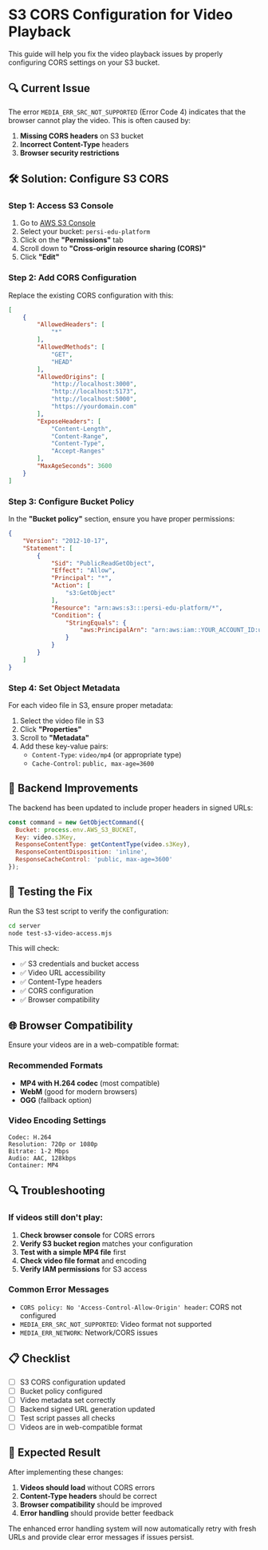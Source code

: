 # S3 CORS Configuration for Video Playback

This guide will help you fix the video playback issues by properly configuring CORS settings on your S3 bucket.

## 🔍 **Current Issue**

The error `MEDIA_ERR_SRC_NOT_SUPPORTED` (Error Code 4) indicates that the browser cannot play the video. This is often caused by:

1. **Missing CORS headers** on S3 bucket
2. **Incorrect Content-Type** headers
3. **Browser security restrictions**

## 🛠️ **Solution: Configure S3 CORS**

### **Step 1: Access S3 Console**

1. Go to [AWS S3 Console](https://console.aws.amazon.com/s3/)
2. Select your bucket: `persi-edu-platform`
3. Click on the **"Permissions"** tab
4. Scroll down to **"Cross-origin resource sharing (CORS)"**
5. Click **"Edit"**

### **Step 2: Add CORS Configuration**

Replace the existing CORS configuration with this:

```json
[
    {
        "AllowedHeaders": [
            "*"
        ],
        "AllowedMethods": [
            "GET",
            "HEAD"
        ],
        "AllowedOrigins": [
            "http://localhost:3000",
            "http://localhost:5173",
            "http://localhost:5000",
            "https://yourdomain.com"
        ],
        "ExposeHeaders": [
            "Content-Length",
            "Content-Range",
            "Content-Type",
            "Accept-Ranges"
        ],
        "MaxAgeSeconds": 3600
    }
]
```

### **Step 3: Configure Bucket Policy**

In the **"Bucket policy"** section, ensure you have proper permissions:

```json
{
    "Version": "2012-10-17",
    "Statement": [
        {
            "Sid": "PublicReadGetObject",
            "Effect": "Allow",
            "Principal": "*",
            "Action": [
                "s3:GetObject"
            ],
            "Resource": "arn:aws:s3:::persi-edu-platform/*",
            "Condition": {
                "StringEquals": {
                    "aws:PrincipalArn": "arn:aws:iam::YOUR_ACCOUNT_ID:user/YOUR_IAM_USER"
                }
            }
        }
    ]
}
```

### **Step 4: Set Object Metadata**

For each video file in S3, ensure proper metadata:

1. Select the video file in S3
2. Click **"Properties"**
3. Scroll to **"Metadata"**
4. Add these key-value pairs:
   - `Content-Type`: `video/mp4` (or appropriate type)
   - `Cache-Control`: `public, max-age=3600`

## 🔧 **Backend Improvements**

The backend has been updated to include proper headers in signed URLs:

```javascript
const command = new GetObjectCommand({
  Bucket: process.env.AWS_S3_BUCKET,
  Key: video.s3Key,
  ResponseContentType: getContentType(video.s3Key),
  ResponseContentDisposition: 'inline',
  ResponseCacheControl: 'public, max-age=3600'
});
```

## 🧪 **Testing the Fix**

Run the S3 test script to verify the configuration:

```bash
cd server
node test-s3-video-access.mjs
```

This will check:
- ✅ S3 credentials and bucket access
- ✅ Video URL accessibility
- ✅ Content-Type headers
- ✅ CORS configuration
- ✅ Browser compatibility

## 🌐 **Browser Compatibility**

Ensure your videos are in a web-compatible format:

### **Recommended Formats**
- **MP4 with H.264 codec** (most compatible)
- **WebM** (good for modern browsers)
- **OGG** (fallback option)

### **Video Encoding Settings**
```
Codec: H.264
Resolution: 720p or 1080p
Bitrate: 1-2 Mbps
Audio: AAC, 128kbps
Container: MP4
```

## 🔍 **Troubleshooting**

### **If videos still don't play:**

1. **Check browser console** for CORS errors
2. **Verify S3 bucket region** matches your configuration
3. **Test with a simple MP4 file** first
4. **Check video file format** and encoding
5. **Verify IAM permissions** for S3 access

### **Common Error Messages**

- `CORS policy: No 'Access-Control-Allow-Origin' header`: CORS not configured
- `MEDIA_ERR_SRC_NOT_SUPPORTED`: Video format not supported
- `MEDIA_ERR_NETWORK`: Network/CORS issues

## 📋 **Checklist**

- [ ] S3 CORS configuration updated
- [ ] Bucket policy configured
- [ ] Video metadata set correctly
- [ ] Backend signed URL generation updated
- [ ] Test script passes all checks
- [ ] Videos are in web-compatible format

## 🎯 **Expected Result**

After implementing these changes:

1. **Videos should load** without CORS errors
2. **Content-Type headers** should be correct
3. **Browser compatibility** should be improved
4. **Error handling** should provide better feedback

The enhanced error handling system will now automatically retry with fresh URLs and provide clear error messages if issues persist. 